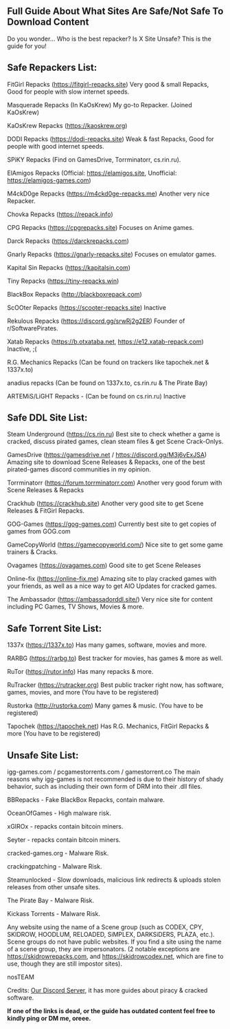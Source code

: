 ## **Full Guide About What Sites Are Safe/Not Safe To Download Content**



Do you wonder... Who is the best repacker? Is X Site Unsafe? This is the guide for you!



## **Safe Repackers List:**

FitGirl Repacks (<https://fitgirl-repacks.site>) Very good & small Repacks, Good for people with slow internet speeds.

Masquerade Repacks (In KaOsKrew) My go-to Repacker. (Joined KaOsKrew)

KaOsKrew Repacks (<https://kaoskrew.org>)

DODI Repacks (<https://dodi-repacks.site>) Weak & fast Repacks, Good for people with good internet speeds.

SPiKY Repacks (Find on GamesDrive, Torrminatorr, cs.rin.ru).

ElAmigos Repacks (Official: <https://elamigos.site>, Unofficial: <https://elamigos-games.com>)

M4ckD0ge Repacks (<https://m4ckd0ge-repacks.me>) Another very nice Repacker.

Chovka Repacks (<https://repack.info>)

CPG Repacks (<https://cpgrepacks.site>) Focuses on Anime games.

Darck Repacks (<https://darckrepacks.com>)

Gnarly Repacks (<https://gnarly-repacks.site>) Focuses on emulator games.

Kapital Sin Repacks (<https://kapitalsin.com>)

Tiny Repacks (<https://tiny-repacks.win>)

BlackBox Repacks (<http://blackboxrepack.com>)

ScOOter Repacks (<https://scooter-repacks.site>) Inactive

Rekulous Repacks (<https://discord.gg/srwRj2g2ER>) Founder of r/SoftwarePirates.

Xatab Repacks (<https://b.otxataba.net>, <https://e12.xatab-repack.com>) Inactive, ;(

R.G. Mechanics Repacks (Can be found on trackers like tapochek.net & 1337x.to)

anadius repacks (Can be found on 1337x.to, cs.rin.ru & The Pirate Bay)

ARTEMiS/LiGHT Repacks - (Can be found on cs.rin.ru) Inactive



## **Safe DDL Site List:**

Steam Underground (<https://cs.rin.ru>) Best site to check whether a game is cracked, discuss pirated games, clean steam files & get Scene Crack-Onlys.

GamesDrive (<https://gamesdrive.net> / <https://discord.gg/M3j6vExJSA>) Amazing site to download Scene Releases & Repacks, one of the best pirated-games discord communities in my opinion.

Torrminatorr (<https://forum.torrminatorr.com>) Another very good forum with Scene Releases & Repacks

Crackhub (<https://crackhub.site>) Another very good site to get Scene Releases & FitGirl Repacks.

GOG-Games (<https://gog-games.com>) Currently best site to get copies of games from GOG.com

GameCopyWorld (<https://gamecopyworld.com/>) Nice site to get some game trainers & Cracks.

Ovagames (<https://ovagames.com>) Good site to get Scene Releases

Online-fix (<https://online-fix.me>) Amazing site to play cracked games with your friends, as well as a nice way to get AIO Updates for cracked games.

The Ambassador (<https://ambassadorddl.site/>) Very nice site for content including PC Games, TV Shows, Movies & more.



## **Safe Torrent Site List:**

1337x (<https://1337x.to>) Has many games, software, movies and more.

RARBG (<https://rarbg.to>) Best tracker for movies, has games & more as well.

RuTor (<https://rutor.info>) Has many repacks & more.

RuTracker (<https://rutracker.org>) Best public tracker right now, has software, games, movies, and more (You have to be registered)

Rustorka (<http://rustorka.com>) Many games & music. (You have to be registered)

Tapochek (<https://tapochek.net>) Has R.G. Mechanics, FitGirl Repacks & more (You have to be registered)



## **Unsafe Site List:**

igg-games.com / pcgamestorrents.com / gamestorrent.co The main reasons why igg-games is not recommended is due to their history of shady behavior, such as including their own form of DRM into their .dll files.

BBRepacks - Fake BlackBox Repacks, contain malware.

OceanOfGames - High malware risk.

xGIROx - repacks contain bitcoin miners.

Seyter - repacks contain bitcoin miners.

cracked-games.org - Malware Risk.

crackingpatching - Malware Risk.

Steamunlocked - Slow downloads, malicious link redirects & uploads stolen releases from other unsafe sites.

The Pirate Bay - Malware Risk.

Kickass Torrents - Malware Risk.

Any website using the name of a Scene group (such as CODEX, CPY, SKIDROW, HOODLUM, RELOADED, SiMPLEX, DARKSiDERS, PLAZA, etc.). Scene groups do not have public websites. If you find a site using the name of a scene group, they are impersonators. (2 notable exceptions are https://skidrowrepacks.com, and https://skidrowcodex.net, which are fine to use, though they are still impostor sites).

nosTEAM



Credits: [Our Discord Server](https://discord.gg/enMG8bXUbn), it has more guides about piracy & cracked software.

**If one of the links is dead, or the guide has outdated content feel free to kindly ping or DM me, oreee.**

